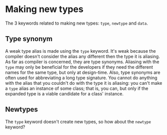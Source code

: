 # Making new types

The 3 keywords related to making new types: `type`, `newtype` and `data`.

## Type synonym

A weak type alias is made using the `type` keyword. It's weak because the compiler doesn't consider the alias any different then the type it is aliasing. As far as compiler is concerned, they are type synonyms. Aliasing with the `type` may only be beneficial for the developers if they need the different names for the same type, but only at design-time. Also, type synonyms are often used for abbreviating a long type signature. You cannot do anything with the alias that you couldn't do with the type it is aliasing: you can't make a `type` alias an instance of some class; that is, you can, but only if the expanded type is a viable candidate for a class' instance.

## Newtypes

The `type` keyword doesn't create new types, so how about the `newtype` keyword?
